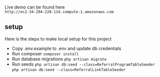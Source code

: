 Live demo can be found here  
```http://ec2-34-204-228-114.compute-1.amazonaws.com```  
## setup 


Here is the steps to make local setup for this project

- Copy .env.example to .env and update db credentials
- Run composer
 ``` composer install ```
 - Run database migrations
```php artisan migrate ```
- Run seeds
 ``` php artisan db:seed --class=ReferralProgramTableSeeder ```  
 ``` php artisan db:seed --class=ReferralLinkTableSeeder ```
 
 
